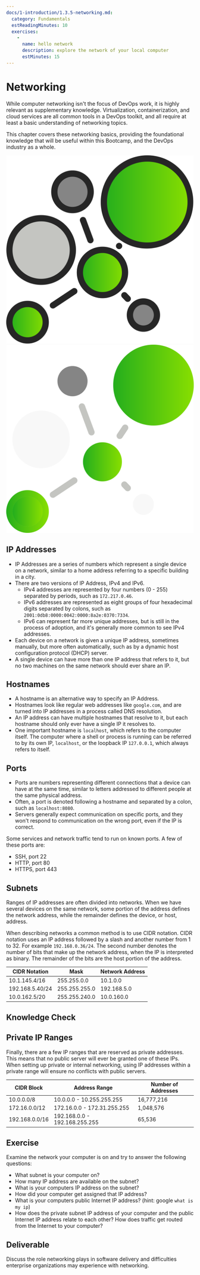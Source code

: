 ```yaml
---
docs/1-introduction/1.3.5-networking.md:
  category: Fundamentals
  estReadingMinutes: 10
  exercises:
    -
      name: hello network
      description: explore the network of your local computer
      estMinutes: 15
---
```


# Networking

While computer networking isn't the focus of DevOps work, it is highly relevant
as supplementary knowledge. Virtualization, containerization, and cloud
services are all common tools in a DevOps toolkit, and all require at least a
basic understanding of networking topics.

This chapter covers these networking basics, providing the foundational
knowledge that will be useful within this Bootcamp, and the DevOps industry
as a whole.

![computer networking image](img1/computer_network_light.svg ':size=150x150 :class=light-mode-icon :alt= networking image; light mode')
![computer networking image](img1/computer_network_dark.svg ':size=150x150 :class=dark-mode-icon :alt= networking image; dark mode')

## IP Addresses

- IP Addresses are a series of numbers which represent a single device
on a network, similar to a home address referring to a specific building in a
city.
- There are two versions of IP Address, IPv4 and IPv6.
  - IPv4 addresses are represented by four numbers (0 - 255) separated by
periods, such as `172.217.0.46`.
  - IPv6 addresses are represented as eight groups of four hexadecimal digits
separated by colons, such as `2001:0db8:0000:0042:0000:8a2e:0370:7334`.
  - IPv6 can represent far more unique addresses, but is still in the
process of adoption, and it's generally more common to see IPv4 addresses.
- Each device on a network is given a unique IP address, sometimes manually,
but more often automatically, such as by a dynamic host configuration protocol
(DHCP) server.
- A single device can have more than one IP address that refers to it, but no
two machines on the same network should ever share an IP.

## Hostnames

- A hostname is an alternative way to specify an IP Address.
- Hostnames look like regular web addresses like `google.com`, and are turned
into IP addresses in a process called DNS resolution.
- An IP address can have multiple hostnames that resolve to it, but each
hostname should only ever have a single IP it resolves to.
- One important hostname is `localhost`, which refers to the computer itself.
The computer where a shell or process is running can be referred to by its own IP, `localhost`, or the
loopback IP `127.0.0.1`, which always refers to itself.

## Ports

- Ports are numbers representing different connections that a device can
have at the same time, similar to letters addressed to different people
at the same physical address.
- Often, a port is denoted following a hostname and
separated by a colon, such as `localhost:8080`.
- Servers generally expect communication on specific ports, and they won't
respond to communication on the wrong port, even if the IP is correct.

Some services and network traffic tend to run on known ports. A few of these
ports are:

- SSH, port 22
- HTTP, port 80
- HTTPS, port 443

## Subnets

Ranges of IP addresses are often divided into networks. When
we have several devices on the same network, some portion of the address
defines the network address, while the remainder defines the device, or host,
address.

When describing networks a common method is to use CIDR notation. CIDR notation
uses an IP address followed by a slash and another number from 1 to 32.
For example `192.168.0.36/24`.
The second number denotes the number of bits that make up the network address,
when the IP is interpreted as binary. The remainder of the bits are the host
portion of the address.

| CIDR Notation   | Mask          | Network Address |
|-----------------|---------------|-----------------|
| 10.1.145.4/16   | 255.255.0.0   | 10.1.0.0        |
| 192.168.5.40/24 | 255.255.255.0 | 192.168.5.0     |
| 10.0.162.5/20   | 255.255.240.0 | 10.0.160.0      |

## Knowledge Check

<div class="quizdown">
  <div id="chapter-1/1.3.5/subnets-quiz.js" ></div>
</div>

## Private IP Ranges

Finally, there are a few IP ranges that are reserved as private addresses.
This means that no public server will ever be granted one of these IPs.
When setting up private or internal networking, using IP addresses
within a private range will ensure no conflicts with public servers.

| CIDR Block     | Address Range                 | Number of Addresses |
|----------------|-------------------------------|---------------------|
| 10.0.0.0/8     | 10.0.0.0 - 10.255.255.255     | 16,777,216          |
| 172.16.0.0/12  | 172.16.0.0 - 172.31.255.255   | 1,048,576           |
| 192.168.0.0/16 | 192.168.0.0 - 192.168.255.255 | 65,536              |

## Exercise

Examine the network your computer is on and try to answer the following questions:

- What subnet is your computer on?
- How many IP address are available on the subnet?
- What is your computers IP address on the subnet?
- How did your computer get assigned that IP address?
- What is your computers public Internet IP address? (hint: google `what is my ip`)
- How does the private subnet IP address of your computer and the public Internet IP address relate to each other? How does traffic get routed from the Internet to your computer?

## Deliverable

Discuss the role networking plays in software delivery and difficulties enterprise organizations may experience with networking.
